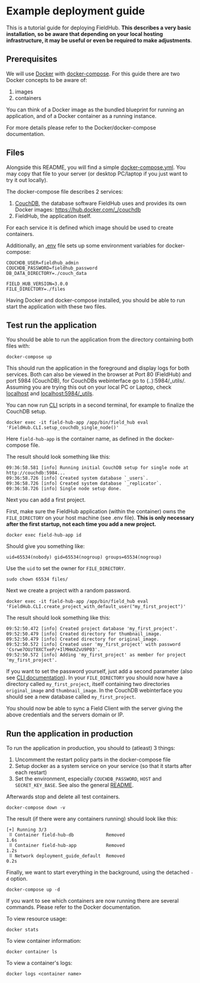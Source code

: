 # Example deployment guide

This is a tutorial guide for deploying FieldHub. __This describes a very basic installation, so be aware that depending on your local hosting infrastructure, it may be useful or even be required to make adjustments__.

## Prerequisites

We will use [Docker](https://docs.docker.com/get-started/overview/) with [docker-compose](https://docs.docker.com/compose/). For this guide there are two Docker concepts to be aware of:
1. images
2. containers

You can think of a Docker image as the bundled blueprint for running an application, and of a Docker container as a running instance.

For more details please refer to the Docker/docker-compose documentation.

## Files

Alongside this README, you will find a simple [docker-compose.yml](docker-compose.yml). You may copy that file to your server (or desktop PC/laptop if you just want to try it out locally).

The docker-compose file describes 2 services: 
1. [CouchDB](https://couchdb.apache.org/), the database software FieldHub uses and provides its own Docker images: https://hub.docker.com/_/couchdb
2. FieldHub, the application itself.

For each service it is defined which image should be used to create containers.

Additionally, an [.env](.env) file sets up some environment variables for docker-compose:

```
COUCHDB_USER=fieldhub_admin
COUCHDB_PASSWORD=fieldhub_password
DB_DATA_DIRECTORY=./couch_data

FIELD_HUB_VERSION=3.0.0
FILE_DIRECTORY=./files
```

Having Docker and docker-compose installed, you should be able to run start the application with these two files.

## Test run the application

You should be able to run the application from the directory containing both files with:

```
docker-compose up
```

This should run the application in the foreground and display logs for both services. Both can also be viewed in the browser at Port 80 (FieldHub) and port 5984 (CouchDB), for CouchDBs webinterface go to (..):5984/_utils/. Assuming you are trying this out on your local PC or Laptop, check [localhost](http://localhost) and [localhost:5984/_utils](http://localhost:5984/_utils).

You can now run [CLI](../CLI.md) scripts in a second terminal, for example to finalize the CouchDB setup.

```
docker exec -it field-hub-app /app/bin/field_hub eval 'FieldHub.CLI.setup_couchdb_single_node()'
```

Here `field-hub-app` is the container name, as defined in the docker-compose file.

The result should look something like this:

```
09:36:58.581 [info] Running initial CouchDB setup for single node at http://couchdb:5984...
09:36:58.726 [info] Created system database `_users`.
09:36:58.726 [info] Created system database `_replicator`.
09:36:58.726 [info] Single node setup done.
```

Next you can add a first project.

First, make sure the FieldHub application (within the container) owns the `FILE_DIRECTORY` on your host machine (see .env file). __This is only necessary after the first startup, not each time you add a new project.__

```
docker exec field-hub-app id
```

Should give you something like:
```
uid=65534(nobody) gid=65534(nogroup) groups=65534(nogroup)
```

Use the `uid` to set the owner for `FILE_DIRECTORY`.
```
sudo chown 65534 files/
```

Next we create a project with a random password. 
```
docker exec -it field-hub-app /app/bin/field_hub eval 'FieldHub.CLI.create_project_with_default_user("my_first_project")'
```

The result should look something like this:
```
09:52:50.472 [info] Created project database 'my_first_project'.
09:52:50.479 [info] Created directory for thumbnail_image.
09:52:50.479 [info] Created directory for original_image.
09:52:50.572 [info] Created user 'my_first_project' with password 'Csrwe7OUzT8XCTxeP/+IlMHmXZvU9P03'.
09:52:50.572 [info] Adding 'my_first_project' as member for project 'my_first_project'.
```

If you want to set the password yourself, just add a second parameter (also see [CLI documentation](../CLI.md)). In your `FILE_DIRECTORY` you should now have a directory called `my_first_project`, itself containing two directories `original_image` and `thumbnail_image`. In the CouchDB webinterface you should see a new database called `my_first_project`.

You should now be able to sync a Field Client with the server giving the above credentials and the servers domain or IP.

## Run the application in production

To run the application in production, you should to (atleast) 3 things:
1. Uncomment the restart policy parts in the docker-compose file
2. Setup docker as a system service on your service (so that it starts after each restart)
3. Set the environment, especially `COUCHDB_PASSWORD`, `HOST` and `SECRET_KEY_BASE`. See also the general [README](../README.md).

Afterwards stop and delete all test containers.

```
docker-compose down -v
```

The result (if there were any containers running) should look like this:
```
[+] Running 3/3
 ⠿ Container field-hub-db            Removed                                                                                                                           1.6s
 ⠿ Container field-hub-app           Removed                                                                                                                           1.2s
 ⠿ Network deployment_guide_default  Removed                                                                                                                           0.2s
```

Finally, we want to start everything in the background, using the detached `-d` option.

```
docker-compose up -d
```

If you want to see which containers are now running there are several commands. Please refer to the Docker documentation.

To view resource usage:
```
docker stats
```

To view container information:
```
docker container ls
```

To view a container's logs:
```
docker logs <container name>
```
